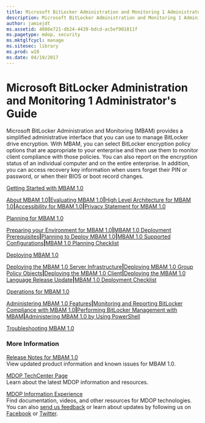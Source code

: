 ```yaml
---
title: Microsoft BitLocker Administration and Monitoring 1 Administrator's Guide
description: Microsoft BitLocker Administration and Monitoring 1 Administrator's Guide
author: jamiejdt
ms.assetid: 4086e721-db24-4439-bdcd-ac5ef901811f
ms.pagetype: mdop, security
ms.mktglfcycl: manage
ms.sitesec: library
ms.prod: w10
ms.date: 04/19/2017
---
```



# Microsoft BitLocker Administration and Monitoring 1 Administrator's Guide


Microsoft BitLocker Administration and Monitoring (MBAM) provides a simplified administrative interface that you can use to manage BitLocker drive encryption. With MBAM, you can select BitLocker encryption policy options that are appropriate to your enterprise and then use them to monitor client compliance with those policies. You can also report on the encryption status of an individual computer and on the entire enterprise. In addition, you can access recovery key information when users forget their PIN or password, or when their BIOS or boot record changes.

<a href="" id="getting-started-with-mbam-1-0"></a>[Getting Started with MBAM 1.0](getting-started-with-mbam-10.md)  

[About MBAM 1.0](about-mbam-10.md)**|**[Evaluating MBAM 1.0](evaluating-mbam-10.md)**|**[High Level Architecture for MBAM 1.0](high-level-architecture-for-mbam-10.md)**|**[Accessibility for MBAM 1.0](accessibility-for-mbam-10.md)**|**[Privacy Statement for MBAM 1.0](privacy-statement-for-mbam-10.md)

<a href="" id="planning-for-mbam-1-0"></a>[Planning for MBAM 1.0](planning-for-mbam-10.md)  

[Preparing your Environment for MBAM 1.0](preparing-your-environment-for-mbam-10.md)**|**[MBAM 1.0 Deployment Prerequisites](mbam-10-deployment-prerequisites.md)**|**[Planning to Deploy MBAM 1.0](planning-to-deploy-mbam-10.md)**|**[MBAM 1.0 Supported Configurations](mbam-10-supported-configurations.md)**|**[MBAM 1.0 Planning Checklist](mbam-10-planning-checklist.md)

<a href="" id="deploying-mbam-1-0"></a>[Deploying MBAM 1.0](deploying-mbam-10.md)  

[Deploying the MBAM 1.0 Server Infrastructure](deploying-the-mbam-10-server-infrastructure.md)**|**[Deploying MBAM 1.0 Group Policy Objects](deploying-mbam-10-group-policy-objects.md)**|**[Deploying the MBAM 1.0 Client](deploying-the-mbam-10-client.md)**|**[Deploying the MBAM 1.0 Language Release Update](deploying-the-mbam-10-language-release-update.md)**|**[MBAM 1.0 Deployment Checklist](mbam-10-deployment-checklist.md)

<a href="" id="operations-for-mbam-1-0"></a>[Operations for MBAM 1.0](operations-for-mbam-10.md)  

[Administering MBAM 1.0 Features](administering-mbam-10-features.md)**|**[Monitoring and Reporting BitLocker Compliance with MBAM 1.0](monitoring-and-reporting-bitlocker-compliance-with-mbam-10.md)**|**[Performing BitLocker Management with MBAM](performing-bitlocker-management-with-mbam.md)**|**[Administering MBAM 1.0 by Using PowerShell](administering-mbam-10-by-using-powershell.md)

<a href="" id="troubleshooting-mbam-1-0"></a>[Troubleshooting MBAM 1.0](troubleshooting-mbam-10.md)  

### More Information

<a href="" id="release-notes-for-mbam-1-0"></a>[Release Notes for MBAM 1.0](release-notes-for-mbam-10.md)  
View updated product information and known issues for MBAM 1.0.

<a href="" id="mdop-techcenter-page"></a>[MDOP TechCenter Page](https://go.microsoft.com/fwlink/p/?LinkId=225286)  
Learn about the latest MDOP information and resources.

<a href="" id="mdop-information-experience"></a>[MDOP Information Experience](https://go.microsoft.com/fwlink/p/?LinkId=236032)  
Find documentation, videos, and other resources for MDOP technologies. You can also [send us feedback](mailto:MDOPDocs@microsoft.com) or learn about updates by following us on [Facebook](https://go.microsoft.com/fwlink/p/?LinkId=242445) or [Twitter](https://go.microsoft.com/fwlink/p/?LinkId=242447).

 

 





